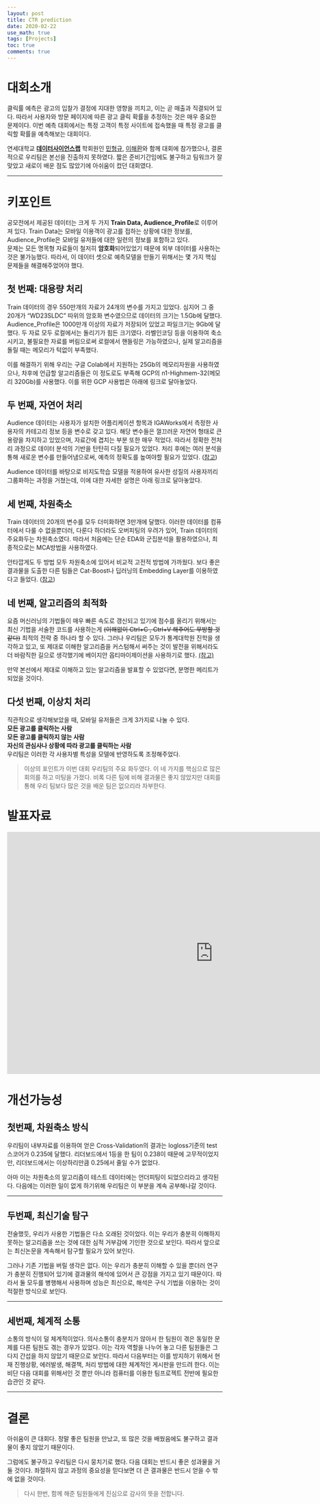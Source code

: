```yaml
---
layout: post
title: CTR prediction
date: 2020-02-22 
use_math: true
tags: [Projects]
toc: true
comments: true
---
```

<script src="https://cdn.mathjax.org/mathjax/latest/MathJax.js?config=TeX-AMS-MML_HTMLorMML" type="text/javascript"></script>

# 대회소개
클릭률 예측은 광고의 입찰가 결정에 지대한 영향을 끼치고, 이는 곧 매출과 직결되어 있다. 
따라서 사용자와 방문 페이지에 따른 광고 클릭 확률을 추정하는 것은 매우 중요한 문제이다. 
이번 예측 대회에서는 특정 고객이 특정 사이트에 접속했을 때 특정 광고를 클릭할 확률을 예측해보는 대회이다.  

연세대학교 [**데이터사이언스랩**](https://yonseidslab.github.io/projects) 학회원인 [민형규](https://hgmin1159.github.io/), [이해환](https://haehwan.github.io/)와 함께 대회에 참가했으나, 결론적으로 우리팀은 본선을 진출하지 못하였다. 짧은 준비기간임에도 불구하고 팀워크가 잘 맞았고 새로이 배운 점도 많았기에 아쉬움이 컸던 대회였다.


***  

# 키포인트
공모전에서 제공된 데이터는 크게 두 가지 **Train Data, Audience_Profile**로 이루어져 있다. Train Data는 모바일 이용객이 광고를 접하는 상황에 대한 정보를, Audience_Profile은 모바일 유저들에 대한 일련의 정보를 포함하고 있다.  
문제는 모든 명목형 자료들이 철저히 **암호화**되어있었기 때문에 외부 데이터를 사용하는 것은 불가능했다. 따라서, 이 데이터 셋으로 예측모델을 만들기 위해서는 몇 가지 핵심 문제들을 해결해주었어야 했다.

## 첫 번째: 대용량 처리
Train 데이터의 경우 550만개의 자료가 24개의 변수를 가지고 있었다. 심지어 그 중 20개가 “WD23SLDC” 따위의 암호화 변수였으므로 데이터의 크기는 1.5Gb에 달했다. Audience_Profile은 1000만개 이상의 자료가 저장되어 있었고 파일크기는 9Gb에 달했다.  두 자료 모두 로컬에서는 돌리기가 힘든 크기였다. 라벨인코딩 등을 이용하여 축소시키고, 불필요한 자료를 버림으로써 로컬에서 핸들링은 가능하였으나, 실제 알고리즘을 돌릴 때는 메모리가 턱없이 부족했다.

이를 해결하기 위해 우리는 구글 Colab에서 지원하는 25Gb의 메모리자원을 사용하였으나, 차후에 언급할 알고리즘들은 이 정도로도 부족해 GCP의 n1-Highmem-32(메모리 320Gb)를 사용했다. 이를 위한 GCP 사용법은 아래에 링크로 달아놓았다.


## 두 번째, 자연어 처리
Audience 데이터는 사용자가 설치한 어플리케이션 항목과 IGAWorks에서 측정한 사용자의 카테고리 정보 등을 변수로 갖고 있다. 해당 변수들은 껄끄러운 자연어 형태로 큰 용량을 차지하고 있었으며, 자료간에 겹치는 부분 또한 매우 적었다. 따라서 정확한 전처리 과정으로 데이터 분석의 기반을 탄탄히 다질 필요가 있었다. 처리 후에는 여러 분석을 통해 새로운 변수를 만들어냄으로써, 예측의 정확도를 높여야할 필요가 있었다. ([참고](https://haehwan.github.io/posts/Py-NLP/)) 

Audience 데이터를 바탕으로 비지도학습 모델을 적용하여 유사한 성질의 사용자끼리 그룹화하는 과정을 거쳤는데, 이에 대한 자세한 설명은 아래 링크로 달아놓았다.


## 세 번째, 차원축소
Train 데이터의 20개의 변수를 모두 더미화하면 3만개에 달했다. 이러한 데이터를 컴퓨터에서 다룰 수 없을뿐더러, 다룬다 하더라도 오버피팅의 우려가 있어, Train 데이터의 주요화두는 차원축소였다. 따라서 처음에는 단순 EDA와 군집분석을 활용하였으나, 최종적으로는 MCA방법을 사용하였다.

안타깝게도 두 방법 모두 차원축소에 있어서 비교적 고전적 방법에 가까웠다. 보다 좋은 결과물을 도출한 다른 팀들은 Cat-Boost나 딥러닝의 Embedding Layer를 이용하였다고 들었다. ([참고](https://hgmin1159.github.io/statistics/2020/02/23/post.html))



## 네 번째, 알고리즘의 최적화
요즘 머신러닝의 기법들이 매우 빠른 속도로 갱신되고 있기에 점수를 올리기 위해서는 최신 기법을 서술한 코드를 사용하는게 ~~(이해없이 Ctrl+C , Ctrl+V 해주어도 무방할 것 같다)~~ 최적의 전략 중 하나라 할 수 있다. 그러나 우리팀은 모두가 통계대학원 진학을 생각하고 있고, 또 제대로 이해한 알고리즘을 커스텀해서 써주는 것이 발전을 위해서라도 더 바람직한 길으로 생각했기에 베이지안 옵티마이제이션을 사용하기로 했다. [(참고)](https://daheekwon.github.io/bayes_opt/)

만약 본선에서 제대로 이해하고 있는 알고리즘을 발표할 수 있었다면, 분명한 메리트가 되었을 것이다. 


## 다섯 번째, 이상치 처리
 직관적으로 생각해보았을 때, 모바일 유저들은 크게 3가지로 나눌 수 있다.  
 **모든 광고를 클릭하는 사람**  
 **모든 광고를 클릭하지 않는 사람**  
 **자신의 관심사나 상황에 따라 광고를 클릭하는 사람**  
  우리팀은 이러한 각 사용자별 특성을 모델에 반영하도록 조정해주었다. 
 
> 이상의 포인트가 이번 대회 우리팀의 주요 화두였다. 이 네 가지를 핵심으로 많은 회의를 하고 미팅을 가졌다. 비록 다른 팀에 비해 결과물은 좋지 않았지만 대회를 통해 우리 팀보다 많은 것을 배운 팀은 없으리라 자부한다.

# 발표자료  
<iframe src="https://onedrive.live.com/embed?resid=5B6E03D589ADD0FC%21628&amp;authkey=%21AB4zpgarpMi79TU&amp;em=2&amp;wdAr=1.7777777777777777" width="962px" height="565px" frameborder="0">포함된 <a target="_blank" href="https://office.com">Microsoft Office</a> 프레젠테이션, 제공: <a target="_blank" href="https://office.com/webapps">Office</a></iframe>


# 개선가능성
## 첫번째, 차원축소 방식
우리팀이 내부자료를 이용하여 얻은 Cross-Validation의 결과는 logloss기준의 test스코어가 0.235에 달했다. 리더보드에서 1등을 한 팀이 0.238이 때문에 고무적이었지만, 리더보드에서는 이상하리만큼 0.25에서 줄일 수가 없었다. 

아마 이는 차원축소의 알고리즘이 테스트 데이터에는 언더피팅이 되었으리라고 생각된다. 다음에는 이러한 일이 없게 하기위해 우리팀은 이 부분을 계속 공부해나갈 것이다.

***

## 두번째, 최신기술 탐구
전술했듯, 우리가 사용한 기법들은 다소 오래된 것이었다. 이는 우리가 충분히 이해하지 못하는 알고리즘을 쓰는 것에 대한 심적 거부감에 기인한 것으로 보인다. 따라서 앞으로는 최신논문을 계속해서 탐구할 필요가 있어 보인다.

그러나 기존 기법을 버릴 생각은 없다. 이는 우리가 충분히 이해할 수 있을 뿐더러 연구가 충분히 진행되어 있기에 결과물의 해석에 있어서 큰 강점을 가지고 있기 때문이다. 따라서 둘 모두를 병행해서 사용하며 성능은 최신으로, 해석은 구식 기법을 이용하는 것이 적절한 방식으로 보인다.

***

## 세번째, 체계적 소통
소통의 방식이 덜 체계적이었다. 의사소통이 충분치가 않아서 한 팀원이 겪은 동일한 문제를 다른 팀원도 겪는 경우가 있었다. 이는 각자 역할을 나누어 놓고 다른 팀원들은 그다지 간섭을 하지 않았기 때문으로 보인다. 따라서 다음부터는 이를 방지하기 위해서 현재 진행상황, 에러발생, 해결책, 처리 방법에 대한 체계적인 게시판을 만드려 한다. 이는 비단 다음 대회를 위해서인 것 뿐만 아니라 컴퓨터를 이용한 팀프로젝트 전반에 필요한 습관인 것 같다.

***

# 결론
아쉬움이 큰 대회다. 정말 좋은 팀원을 만났고, 또 많은 것을 배웠음에도 불구하고 결과물이 좋지 않았기 때문이다.

그럼에도 불구하고 우리팀은 다시 뭉치기로 했다.
다음 대회는 반드시 좋은 성과물을 거둘 것이다.
좌절하지 않고 과정의 중요성을 믿다보면 더 큰 결과물은 반드시 얻을 수 밖에 없을 것이다.

> 다시 한번, 함께 해준 팀원들에게 진심으로 감사의 뜻을 전합니다.
